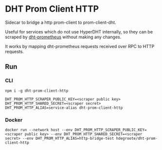 # DHT Prom Client HTTP

Sidecar to bridge a http prom-client to prom-client-dht.

Useful for services which do not use HyperDHT internally, so they can be scraped by [dht-prometheus](https://github.com/HDegroote/dht-prometheus) without making any changes.

It works by mapping dht-prometheus requests received over RPC to HTTP requests.

## Run

### CLI

```
npm i -g dht-prom-client-http
```

```
DHT_PROM_HTTP_SCRAPER_PUBLIC_KEY=<scraper public key> DHT_PROM_HTTP_SHARED_SECRET=<scraper secret> DHT_PROM_HTTP_ALIAS=service-alias dht-prom-client-http
```

### Docker

```
docker run --network host --env DHT_PROM_HTTP_SCRAPER_PUBLIC_KEY=<scraper public key> --env DHT_PROM_HTTP_SHARED_SECRET=<scraper secret> --env DHT_PROM_HTTP_ALIAS=http-bridge-test hdegroote/dht-prom-client-http
```
